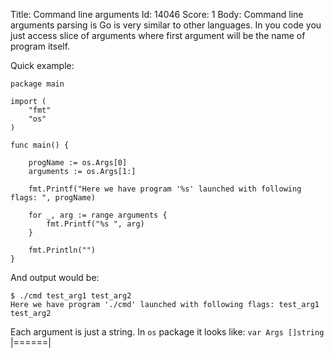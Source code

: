 Title: Command line arguments
Id: 14046
Score: 1
Body:
Command line arguments parsing is Go is very similar to other languages. In you code you just access slice of arguments where first argument will be the name of program itself.

Quick example:

    package main
    
    import (
        "fmt"
        "os"
    )
    
    func main() {
    
        progName := os.Args[0]
        arguments := os.Args[1:]
    
        fmt.Printf("Here we have program '%s' launched with following flags: ", progName)
    
        for _, arg := range arguments {
            fmt.Printf("%s ", arg)
        }
    
        fmt.Println("")
    }

And output would be:

    $ ./cmd test_arg1 test_arg2
    Here we have program './cmd' launched with following flags: test_arg1 test_arg2

Each argument is just a string. In `os` package it looks like:
`var Args []string`
|======|
